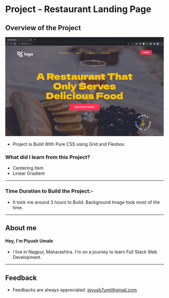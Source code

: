 # **Project - Restaurant Landing Page**

## **Overview of the Project** 

![Alt Live-Screenshot](/finale.png)


- Project is Build With Pure CSS using Grid and Flexbox. 



### **What did I learn from this Project?**

 - Centering Item
 - Linear Gradient
 

---

### **Time Duration to Build the Project:-**

- It took me around 3 hours to Build. Background Image took most of the time. 

---

## **About me**

#### **Hey, I'm Piyush Umale**

- I live in Nagpur, Maharashtra. I'm on a journey to learn Full Stack Web Development.

---

## **Feedback**
- Feedbacks are always appreciated. piyush7uml@gmail.com